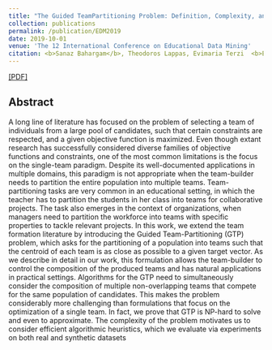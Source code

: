 ```yaml
---
title: "The Guided TeamPartitioning Problem: Definition, Complexity, and Algorithm"
collection: publications
permalink: /publication/EDM2019
date: 2019-10-01
venue: 'The 12 International Conference on Educational Data Mining'
citation: <b>Sanaz Bahargam</b>, Theodoros Lappas, Evimaria Terzi  <b>EDM2019</b>.'
---
```

[[PDF]](https://arxiv.org/pdf/1905.03037.pdf)

## Abstract
A long line of literature has focused on the problem of selecting a team of individuals from a large pool of candidates, such that certain constraints are respected, and a given objective function is maximized. Even though extant research has successfully considered diverse families of objective functions and constraints, one of the most common limitations is the focus on the single-team paradigm. Despite its well-documented applications in multiple domains, this paradigm is not appropriate when the team-builder needs to partition the entire population into multiple teams. Team-partitioning tasks are very common in an educational setting, in which the teacher has to partition the students in her class into teams for collaborative projects. The task also emerges in the context of organizations, when managers need to partition the workforce into teams with specific properties to tackle relevant projects. In this work, we extend the team formation literature by introducing the Guided Team-Partitioning (GTP) problem, which asks for the partitioning of a population into teams such that the centroid of each team is as close as possible to a given target vector. As we describe in detail in our work, this formulation allows the team-builder to control the composition of the produced teams and has natural applications in practical settings. Algorithms for the GTP need to simultaneously consider the composition of multiple non-overlapping teams that compete for the same population of candidates. This makes the problem considerably more challenging than formulations that focus on the optimization of a single team. In fact, we prove that GTP is NP-hard to solve and even to approximate. The complexity of the problem motivates us to consider efficient algorithmic heuristics, which we evaluate via experiments on both real and synthetic datasets
